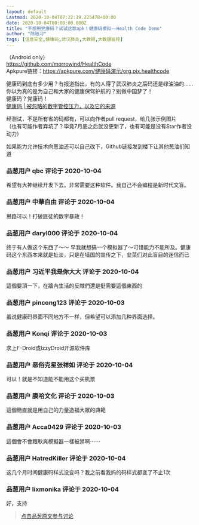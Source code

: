 ```yaml
---
layout: default
Lastmod: 2020-10-04T07:22:19.225478+00:00
date: 2020-10-04T00:00:00.000Z
title: "不想用党康码？试试这款apk！健康码模拟——Health Code Demo"
author: "除陋习"
tags: [信息安全,健康码,武汉肺炎,大数据,大数据监控]
---
```


（Android only）  
https://github.com/morrowind/HealthCode  
Apkpure链接：https://apkpure.com/健康码演示/org.pix.healthcode  
  
健康码到底有多少用？有报道指出，有的人得了武汉肺炎之后码还是绿油油的……你以为真的是为自己和大家的健康保驾护航的？别做中国梦了！  
健康码？党康码！  
[健康码 | 被忽略的数字管控压力，以及它的来源](https://pincong.rocks/article/17436 "https://pincong.rocks/article/17436")  
  
经测试，不是所有省的码都有，可以向作者pull request，给几张示例图片  
（也有可能作者弃坑了？毕竟7月底之后就没更新了，也有可能是没有Star作者没动力）  
  
如果能力允许技术向葱油还可以自己改下，Github链接发到楼下让其他葱油们知道

            
### 品葱用户 **qbc** 评论于 2020-10-04
        
希望有大神继续开发下去。非常需要这种软件。我自己不会编程是新时代文盲。
        


            
### 品葱用户 **中華自由** 评论于 2020-10-04
        
思路可以！打破匪徒的数字暴政！
        


            
### 品葱用户 **daryl000** 评论于 2020-10-04
        
终于有人做这个东西了～～ 早我就想搞一个模拟器了～可惜能力不能所及。健康码这个东西本来就是扯淡，只是在墙国的宣传之下，韭菜们对此盲目的迷信而已
        


            
### 品葱用户 **习近平我是你大大** 评论于 2020-10-04
        
這個要頂一下，在牆內生活的反賊們還是挺需要這個東西的
        


            
### 品葱用户 **pincong123** 评论于 2020-10-03
        
虽说健康码界面不同地方不一样，但希望可以添加几种界面选择。
        


            
### 品葱用户 **Konqi** 评论于 2020-10-03
        
求上F-Droid或IzzyDroid开源软件库
        


            
### 品葱用户 **恶俗克星张祥如** 评论于 2020-10-04
        
可以！就是不知道能不能用这个买机票
        


            
### 品葱用户 **膜哈文化** 评论于 2020-10-03
        
這個簡直就是用自己的力量造福大眾的典範
        


            
### 品葱用户 **Acca0429** 评论于 2020-10-03
        
這個會不會跟耿爽模擬器一樣被禁啊⋯⋯
        


            
### 品葱用户 **HatredKiller** 评论于 2020-10-04
        
这几个月时间健康码样式没变吗？我之前看我妈的码样式都变了不止1次
        


            
### 品葱用户 **lixmonika** 评论于 2020-10-04
        
好，支持
        






> [点击品葱原文参与讨论](https://pincong.rocks/article/id-24703__sort_key-agree_count__sort-DESC)

